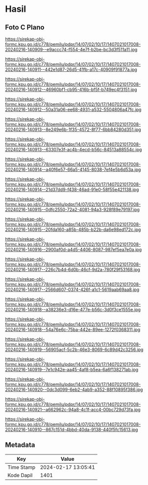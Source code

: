 # Hasil

## Foto C Plano

https://sirekap-obj-formc.kpu.go.id/c778/pemilu/pdpr/14/07/02/10/17/1407021017008-20240216-140909--e9accc74-f554-4e7f-b2be-bc3d3f511a11.jpg

https://sirekap-obj-formc.kpu.go.id/c778/pemilu/pdpr/14/07/02/10/17/1407021017008-20240216-140911--442e1d87-26d5-41fb-a17c-40909f91877a.jpg

https://sirekap-obj-formc.kpu.go.id/c778/pemilu/pdpr/14/07/02/10/17/1407021017008-20240216-140912--46960bf1-cb95-416b-bf5f-b749ec4f3151.jpg

https://sirekap-obj-formc.kpu.go.id/c778/pemilu/pdpr/14/07/02/10/17/1407021017008-20240216-140912--50a31a06-ee68-4931-a532-5504806a47fc.jpg

https://sirekap-obj-formc.kpu.go.id/c778/pemilu/pdpr/14/07/02/10/17/1407021017008-20240216-140913--8e249e6b-1f35-4572-8f77-6bb84280d351.jpg

https://sirekap-obj-formc.kpu.go.id/c778/pemilu/pdpr/14/07/02/10/17/1407021017008-20240216-140913--63307e3f-ac4b-4ecd-b56c-84513a88554c.jpg

https://sirekap-obj-formc.kpu.go.id/c778/pemilu/pdpr/14/07/02/10/17/1407021017008-20240216-140914--a40f6e57-66a5-4145-8038-7ef4e5b6d53a.jpg

https://sirekap-obj-formc.kpu.go.id/c778/pemilu/pdpr/14/07/02/10/17/1407021017008-20240216-140914--21d37dd9-f438-46ad-91e0-58f55e421138.jpg

https://sirekap-obj-formc.kpu.go.id/c778/pemilu/pdpr/14/07/02/10/17/1407021017008-20240216-140915--0dfc2550-72a2-4081-94a3-928f89e79197.jpg

https://sirekap-obj-formc.kpu.go.id/c778/pemilu/pdpr/14/07/02/10/17/1407021017008-20240216-140915--20fda160-a85b-485b-b22b-da6e98ed172c.jpg

https://sirekap-obj-formc.kpu.go.id/c778/pemilu/pdpr/14/07/02/10/17/1407021017008-20240216-140916--2900af0d-a4d5-4406-8087-987ef5ea7e0a.jpg

https://sirekap-obj-formc.kpu.go.id/c778/pemilu/pdpr/14/07/02/10/17/1407021017008-20240216-140917--226c7b4d-6d0b-46cf-9d2a-780f29f53168.jpg

https://sirekap-obj-formc.kpu.go.id/c778/pemilu/pdpr/14/07/02/10/17/1407021017008-20240216-140917--2566d607-0374-426f-a1c1-5619aab69aa8.jpg

https://sirekap-obj-formc.kpu.go.id/c778/pemilu/pdpr/14/07/02/10/17/1407021017008-20240216-140918--a38236e3-d16e-477e-b56c-3d0f3ce1555e.jpg

https://sirekap-obj-formc.kpu.go.id/c778/pemilu/pdpr/14/07/02/10/17/1407021017008-20240216-140918--54a76e6c-75ba-442e-89ee-1272f0368311.jpg

https://sirekap-obj-formc.kpu.go.id/c778/pemilu/pdpr/14/07/02/10/17/1407021017008-20240216-140919--56905acf-5c2b-46e3-8069-6c89d42c3256.jpg

https://sirekap-obj-formc.kpu.go.id/c778/pemilu/pdpr/14/07/02/10/17/1407021017008-20240216-140919--7e1c942e-aa45-4af8-b5ea-6a6f138271ab.jpg

https://sirekap-obj-formc.kpu.go.id/c778/pemilu/pdpr/14/07/02/10/17/1407021017008-20240216-140920--0dc3d099-6eb2-4ab9-a352-88f10895f386.jpg

https://sirekap-obj-formc.kpu.go.id/c778/pemilu/pdpr/14/07/02/10/17/1407021017008-20240216-140921--a662962c-94a8-4c1f-acc4-00bc729d73fa.jpg

https://sirekap-obj-formc.kpu.go.id/c778/pemilu/pdpr/14/07/02/10/17/1407021017008-20240216-140910--867c151d-4bbd-40da-9138-440f5fc15613.jpg


## Metadata

| Key        | Value               |
| ---------- | ------------------- |
| Time Stamp | 2024-02-17 13:05:41 |
| Kode Dapil | 1401                |



